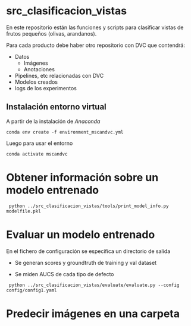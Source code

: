 # src_clasificacion_vistas

En este repositorio están las funciones y scripts para clasificar vistas de frutos pequeños (olivas, arandanos).

Para cada producto debe haber otro repositorio con DVC que contendrá:
* Datos
  * Imágenes
  * Anotaciones
* Pipelines, etc relacionadas con DVC
* Modelos creados
* logs de los experimentos



## Instalación entorno virtual
A partir de la instalación de *Anaconda*

```
conda env create -f environment_mscandvc.yml
````

Luego para usar el entorno

```
conda activate mscandvc
````


# Obtener información sobre un modelo entrenado

```
 python ../src_clasificacion_vistas/tools/print_model_info.py modelfile.pkl
```

# Evaluar un modelo entrenado

En el fichero de configuración se especifica un directorio de salida

* Se generan scores y groundtruth de training y val dataset

* Se miden AUCS de cada tipo de defecto

```
 python ../src_clasificacion_vistas/evaluate/evaluate.py --config config/config1.yaml
```

# Predecir imágenes en una carpeta